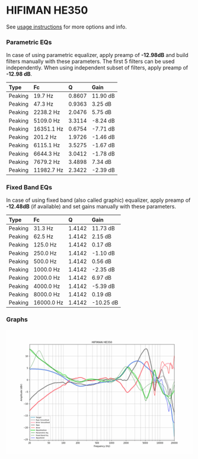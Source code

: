 # HIFIMAN HE350
See [usage instructions](https://github.com/jaakkopasanen/AutoEq#usage) for more options and info.

### Parametric EQs
In case of using parametric equalizer, apply preamp of **-12.98dB** and build filters manually
with these parameters. The first 5 filters can be used independently.
When using independent subset of filters, apply preamp of **-12.98 dB**.

| Type    | Fc         |      Q | Gain     |
|:--------|:-----------|:-------|:---------|
| Peaking | 19.7 Hz    | 0.8607 | 11.90 dB |
| Peaking | 47.3 Hz    | 0.9363 | 3.25 dB  |
| Peaking | 2238.2 Hz  | 2.0476 | 5.75 dB  |
| Peaking | 5109.0 Hz  | 3.3114 | -8.24 dB |
| Peaking | 16351.1 Hz | 0.6754 | -7.71 dB |
| Peaking | 201.2 Hz   | 1.9726 | -1.46 dB |
| Peaking | 6115.1 Hz  | 3.5275 | -1.67 dB |
| Peaking | 6644.3 Hz  | 3.0412 | -1.78 dB |
| Peaking | 7679.2 Hz  | 3.4898 | 7.34 dB  |
| Peaking | 11982.7 Hz | 2.3422 | -2.39 dB |

### Fixed Band EQs
In case of using fixed band (also called graphic) equalizer, apply preamp of **-12.48dB**
(if available) and set gains manually with these parameters.

| Type    | Fc         |      Q | Gain      |
|:--------|:-----------|:-------|:----------|
| Peaking | 31.3 Hz    | 1.4142 | 11.73 dB  |
| Peaking | 62.5 Hz    | 1.4142 | 2.15 dB   |
| Peaking | 125.0 Hz   | 1.4142 | 0.17 dB   |
| Peaking | 250.0 Hz   | 1.4142 | -1.10 dB  |
| Peaking | 500.0 Hz   | 1.4142 | 0.56 dB   |
| Peaking | 1000.0 Hz  | 1.4142 | -2.35 dB  |
| Peaking | 2000.0 Hz  | 1.4142 | 6.97 dB   |
| Peaking | 4000.0 Hz  | 1.4142 | -5.39 dB  |
| Peaking | 8000.0 Hz  | 1.4142 | 0.19 dB   |
| Peaking | 16000.0 Hz | 1.4142 | -10.25 dB |

### Graphs
![](./HIFIMAN%20HE350.png)